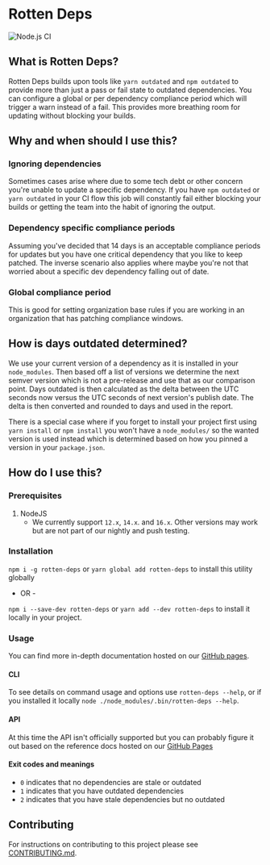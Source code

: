 # Rotten Deps

![Node.js CI](https://github.com/ominestre/rotten-deps/workflows/Node.js%20CI/badge.svg)

## What is Rotten Deps?

Rotten Deps builds upon tools like `yarn outdated` and `npm outdated` to provide more than just a pass or fail state to outdated dependencies. You can configure a global or per dependency compliance period which will trigger a warn instead of a fail. This provides more breathing room for updating without blocking your builds.

## Why and when should I use this?

### Ignoring dependencies

Sometimes cases arise where due to some tech debt or other concern you're unable to update a specific dependency. If you have `npm outdated` or `yarn outdated` in your CI flow this job will constantly fail either blocking your builds or getting the team into the habit of ignoring the output.

### Dependency specific compliance periods

Assuming you've decided that 14 days is an acceptable compliance periods for updates but you have one critical dependency that you like to keep patched. The inverse scenario also applies where maybe you're not that worried about a specific dev dependency falling out of date.

### Global compliance period

This is good for setting organization base rules if you are working in an organization that has patching compliance windows.

## How is days outdated determined?

We use your current version of a dependency as it is installed in your `node_modules`. Then based off a list of
versions we determine the next semver version which is not a pre-release and use that as our comparison point. Days outdated is
then calculated as the delta between the UTC seconds now versus the UTC seconds of next version's publish date. The delta is
then converted and rounded to days and used in the report.

There is a special case where if you forget to install your project first using `yarn install` or `npm install` you won't have
a `node_modules/` so the wanted version is used instead which is determined based on how you pinned a version in your `package.json`.

## How do I use this?

### Prerequisites

1. NodeJS
    - We currently support `12.x`, `14.x`. and `16.x`. Other versions may work but are not part of our nightly and push testing.

### Installation

`npm i -g rotten-deps` or `yarn global add rotten-deps` to install this utility globally

- OR -

`npm i --save-dev rotten-deps` or `yarn add --dev rotten-deps` to install it locally in your project.

### Usage

You can find more in-depth documentation hosted on our [GitHub pages](https://ominestre.github.io/rotten-deps/).

#### CLI

To see details on command usage and options use `rotten-deps --help`, or if you installed it locally `node ./node_modules/.bin/rotten-deps --help`.

#### API

At this time the API isn't officially supported but you can probably figure it out based on the reference docs hosted on our [GitHub Pages](https://ominestre.github.io/rotten-deps/)

#### Exit codes and meanings

- `0` indicates that no dependencies are stale or outdated
- `1` indicates that you have outdated dependencies
- `2` indicates that you have stale dependencies but no outdated

## Contributing

For instructions on contributing to this project please see [CONTRIBUTING.md](./CONTRIBUTING.md).
